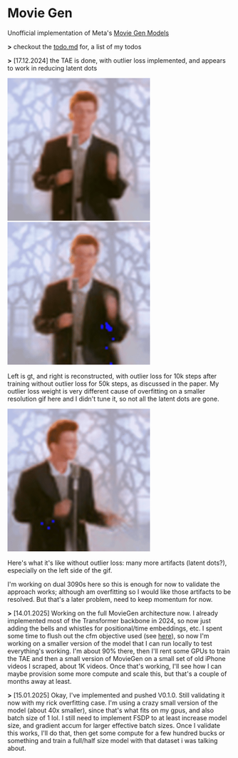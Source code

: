 # Movie Gen

Unofficial implementation of Meta's [Movie Gen Models](https://ai.meta.com/static-resource/movie-gen-research-paper/?utm_source=twitter&utm_medium=organic_social&utm_content=thread&utm_campaign=moviegen)

**>** checkout the [todo.md](todo.md) for, a list of my todos

**>** [17.12.2024] the TAE is done, with outlier loss implemented, and appears to work in reducing latent dots

![gt gif](./readme-media/gt.gif)
![generated gif](./readme-media/gen.gif)

Left is gt, and right is reconstructed, with outlier loss for 10k steps after training without outlier loss for 50k steps, as discussed in the paper. My outlier loss weight is very different cause of overfitting on a smaller resolution gif here and I didn't tune it, so not all the latent dots are gone.

![generated gif](./readme-media/before_outlier.gif)

Here's what it's like without outlier loss: many more artifacts (latent dots?), especially on the left side of the gif.

I'm working on dual 3090s here so this is enough for now to validate the approach works; although  am overfitting so I would like those artifacts to be resolved. But that's a later problem, need to keep momentum for now.

**>**  [14.01.2025] Working on the full MovieGen architecture now. I already implemented most of the Transformer backbone in 2024, so now just adding the bells and whistles for positional/time embeddings, etc. I spent some time to flush out the cfm objective used (see [here](https://gist.github.com/MathieuTuli/b0859a8a62439999a0a33d55cb297189)), so now I'm working on a smaller version of the model that I can run locally to test everything's working. I'm about 90% there, then I'll rent some GPUs to train the TAE and then a small version of MovieGen on a small set of old iPhone videos I scraped, about 1K videos. Once that's working, I'll see how I can maybe provision some more compute and scale this, but that's a couple of months away at least.

**>**  [15.01.2025] Okay, I've implemented and pushed V0.1.0. Still validating it now with my rick overfitting case. I'm using a crazy small version of the model (about 40x smaller), since that's what fits on my gpus, and also batch size of 1 lol. I still need to implement FSDP to at least increase model size, and gradient accum for larger effective batch sizes. Once I validate this works, I'll do that, then get some compute for a few hundred bucks or something and train a full/half size model with that dataset i was talking about.
